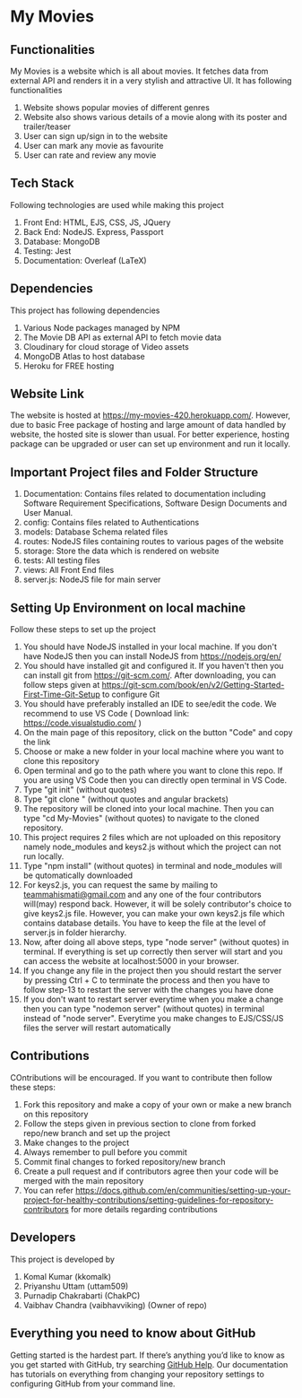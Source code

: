 # My Movies

## Functionalities

My Movies is a website which is all about movies. It fetches data from external API and renders it in a very stylish and attractive UI. It has following functionalities
1. Website shows popular movies of different genres
2. Website also shows various details of a movie along with its poster and trailer/teaser
3. User can sign up/sign in to the website
4. User can mark any movie as favourite
5. User can rate and review any movie

## Tech Stack

Following technologies are used while making this project
1. Front End: HTML, EJS, CSS, JS, JQuery
2. Back End: NodeJS. Express, Passport
3. Database: MongoDB
4. Testing: Jest
5. Documentation: Overleaf (LaTeX)

## Dependencies

This project has following dependencies
1. Various Node packages managed by NPM
2. The Movie DB API as external API to fetch movie data
3. Cloudinary for cloud storage of Video assets
4. MongoDB Atlas to host database
5. Heroku for FREE hosting 

## Website Link

The website is hosted at https://my-movies-420.herokuapp.com/. However, due to basic Free package of hosting and large amount of data handled by website, the hosted site is slower than usual. For better experience, hosting package can be upgraded or user can set up environment and run it locally.

## Important Project files and Folder Structure

1. Documentation: Contains files related to documentation including Software Requirement Specifications, Software Design Documents and User Manual.
2. config: Contains files related to Authentications
3. models: Database Schema related files
4. routes: NodeJS files containing routes to various pages of the website
5. storage: Store the data which is rendered on website
6. tests: All testing files
7. views: All Front End files
8. server.js: NodeJS file for main server

## Setting Up Environment on local machine

Follow these steps to set up the project
1. You should have NodeJS installed in your local machine. If you don't have NodeJS then you can install NodeJS from https://nodejs.org/en/
2. You should have installed git and configured it. If you haven't then you can install git from https://git-scm.com/. After downloading, you can follow steps given at https://git-scm.com/book/en/v2/Getting-Started-First-Time-Git-Setup to configure Git
3. You should have preferably installed an IDE to see/edit the code. We recommend to use VS Code ( Download link: https://code.visualstudio.com/ )
4. On the main page of this repository, click on the button "Code" and copy the link
5. Choose or make a new folder in your local machine where you want to clone this repository
6. Open terminal and go to the path where you want to clone this repo. If you are using VS Code then you can directly open terminal in VS Code.
7. Type "git init" (without quotes)
8. Type "git clone <paste the copied link here>" (without quotes and angular brackets)
9. The repository will be cloned into your local machine. Then you can type "cd My-Movies" (without quotes) to navigate to the cloned repository.
10. This project requires 2 files which are not uploaded on this repository namely node_modules and keys2.js without which the project can not run locally.
11. Type "npm install" (without quotes) in terminal and node_modules will be qutomatically downloaded 
12. For keys2.js, you can request the same by mailing to teammahismati@gmail.com and any one of the four contributors will(may) respond back. However, it will be solely contributor's choice to give keys2.js file. However, you can make your own keys2.js file which contains database details. You have to keep the file at the level of server.js in folder hierarchy.
13. Now, after doing all above steps, type "node server" (without quotes) in terminal. If everything is set up correctly then server will start and you can access the website at localhost:5000 in your browser.
14. If you change any file in the project then you should restart the server by pressing Ctrl + C to terminate the process and then you have to follow step-13 to restart the server with the changes you have done
15. If you don't want to restart server everytime when you make a change then you can type "nodemon server" (without quotes) in terminal instead of "node server". Everytime you make changes to EJS/CSS/JS files the server will restart automatically

## Contributions

COntributions will be encouraged. If you want to contribute then follow these steps:
1. Fork this repository and make a copy of your own or make a new branch on this repository
2. Follow the steps given in previous section to clone from forked repo/new branch and set up the project
3. Make changes to the project
4. Always remember to pull before you commit
5. Commit final changes to forked repository/new branch
6. Create a pull request and if contributors agree then your code will be merged with the main repository
7. You can refer https://docs.github.com/en/communities/setting-up-your-project-for-healthy-contributions/setting-guidelines-for-repository-contributors for more details regarding contributions

## Developers

This project is developed by
1. Komal Kumar (kkomalk)
2. Priyanshu Uttam (uttam509)
3. Purnadip Chakrabarti (ChakPC)
4. Vaibhav Chandra (vaibhavviking) (Owner of repo)

## Everything you need to know about GitHub

Getting started is the hardest part. If there’s anything you’d like to know as you get started with GitHub, try searching [GitHub Help](https://help.github.com). Our documentation has tutorials on everything from changing your repository settings to configuring GitHub from your command line.
